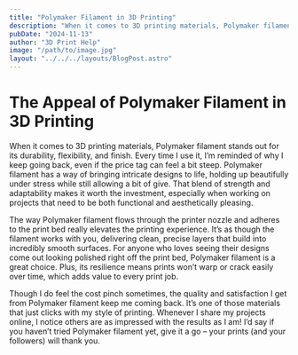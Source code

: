 ```yaml
---
title: "Polymaker Filament in 3D Printing"
description: "When it comes to 3D printing materials, Polymaker filament stands out!"
pubDate: "2024-11-13"
author: "3D Print Help"
image: "/path/to/image.jpg"
layout: "../../../layouts/BlogPost.astro"
---
```



# The Appeal of Polymaker Filament in 3D Printing

When it comes to 3D printing materials, Polymaker filament stands out for its durability, flexibility, and finish. Every time I use it, I’m reminded of why I keep going back, even if the price tag can feel a bit steep. Polymaker filament has a way of bringing intricate designs to life, holding up beautifully under stress while still allowing a bit of give. That blend of strength and adaptability makes it worth the investment, especially when working on projects that need to be both functional and aesthetically pleasing.

The way Polymaker filament flows through the printer nozzle and adheres to the print bed really elevates the printing experience. It’s as though the filament works with you, delivering clean, precise layers that build into incredibly smooth surfaces. For anyone who loves seeing their designs come out looking polished right off the print bed, Polymaker filament is a great choice. Plus, its resilience means prints won’t warp or crack easily over time, which adds value to every print job.

Though I do feel the cost pinch sometimes, the quality and satisfaction I get from Polymaker filament keep me coming back. It’s one of those materials that just clicks with my style of printing. Whenever I share my projects online, I notice others are as impressed with the results as I am! I’d say if you haven’t tried Polymaker filament yet, give it a go – your prints (and your followers) will thank you.